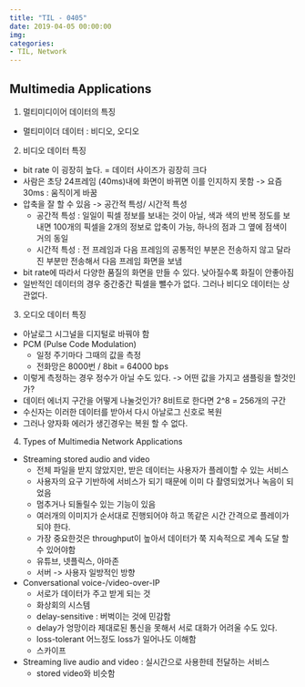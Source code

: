 ```yaml
---
title: "TIL - 0405"
date: 2019-04-05 00:00:00
img:
categories:
- TIL, Network
---
```


## Multimedia Applications

1. 멀티미디이어 데이터의 특징
- 멀티미이더 데이터 : 비디오, 오디오

2. 비디오 데이터 특징
- bit rate 이 굉장히 높다. = 데이터 사이즈가 굉장히 크다
- 사람은 초당 24프레임 (40ms)내에 화면이 바뀌면 이를 인지하지 못함 -> 요즘 30ms : 움직이게 바꿈
- 압축을 잘 할 수 있음 -> 공간적 특성/ 시간적 특성
    - 공간적 특성 : 일일이 픽셀 정보를 보내는 것이 아닐, 색과 색의 반복 정도를 보내면 100개의 픽셀을 2개의 정보로 압축이 가능, 하나의 점과 그 옆에 점색이 거의 동일
    - 시간적 특성 : 전 프레임과 다음 프레임의 공통적인 부분은 전송하지 않고 달라진 부분만 전송해서 다음 프레임 화면을 보냄
- bit rate에 따라서 다양한 품질의 화면을 만들 수 있다. 낮아질수록 화질이 안좋아짐
- 일반적인 데이터의 경우 중간중간 픽셀을 뺄수가 없다. 그러나 비디오 데이터는 상관없다.

3. 오디오 데이터 특징
- 아날로그 시그널을 디지털로 바꿔야 함
- PCM (Pulse Code Modulation)
     - 일정 주기마다 그때의 값을 측정
     - 전화망은 8000번 / 8bit  = 64000 bps
- 이렇게 측정하는 경우 정수가 아닐 수도 있다. -> 어떤 값을 가지고 샘플링을 할것인가?
- 데이터 에너지 구간을 어떻게 나눌것인가? 8비트로 한다면 2^8 = 256개의 구간
- 수신자는 이러한 데이터를 받아서 다시 아날로그 신호로 복원
- 그러나 양자화 에러가 생긴경우는 복원 할 수 없다.

4. Types of Multimedia Network Applications
- Streaming stored audio and video
    - 전체 파일을 받지 않았지만, 받은 데이터는 사용자가 플레이할 수 있는 서비스
    - 사용자의 요구 기반하에 서비스가 되기 때문에 이미 다 촬영되었거나 녹음이 되었음
    - 멈추거나 되돌릴수 있는 기능이 있음
    - 여러개의 이미지가 순서대로 진행되어야 하고 똑같은 시간 간격으로 플레이가 되야 한다.  
    - 가장 중요한것은 throughput이 높아서 데이터가 쭉 지속적으로 계속 도달 할 수 있어야함
    - 유튜브, 넷플릭스, 아마존
    - 서버 -> 사용자 일방적인 방향
- Conversational voice-/video-over-IP
    - 서로가 데이터가 주고 받게 되는 것
    - 화상회의 시스템
    - delay-sensitive : 버벅이는 것에 민감함
    - delay가 엉망이라 제대로된 통신을 못해서 서로 대화가 어려울 수도 있다.
    - loss-tolerant 어느정도 loss가 일어나도 이해함
    - 스카이프
- Streaming live audio and video : 실시간으로 사용한테 전달하는 서비스
    - stored video와 비슷함 
